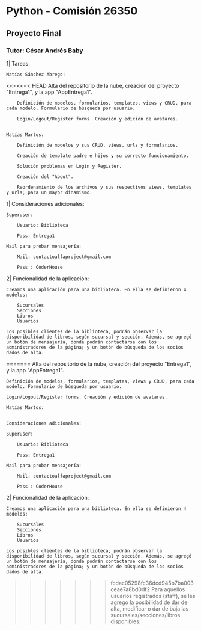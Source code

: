 # Python - Comisión 26350
## Proyecto Final
### Tutor: César Andrés Baby

1| Tareas:

    Matías Sánchez Abrego:

<<<<<<< HEAD
        Alta del repositorio de la nube, creación del proyecto "Entrega1", y la app "AppEntrega1".

        Definición de modelos, formularios, templates, views y CRUD, para cada modelo. Formulario de búsqueda por usuario.

        Login/Logout/Register forms. Creación y edición de avatares.


    Matías Martos:

        Definición de modelos y sus CRUD, views, urls y formularios.

        Creación de template padre e hijos y su correcto funcionamiento.

        Solución problemas en Login y Register.
        
        Creación del "About".

        Reordenamiento de los archivos y sus respectivos views, templates y urls; para un mayor dinamismo. 
    
    


1| Consideraciones adicionales:

    Superuser:

        Usuario: Biblioteca

        Pass: Entrega1

    Mail para probar mensajería:

        Mail: contactoalfaproject@gmail.com

        Pass : CoderHouse

2| Funcionalidad de la aplicación:

    Creamos una aplicación para una biblioteca. En ella se definieron 4 modelos:

        Sucursales
        Secciones
        Libros
        Usuarios
    
    Los posibles clientes de la biblioteca, podrán observar la disponibilidad de libros, según sucursal y sección. Además, se agregó un botón de mensajería, donde podrán contactarse con los administradores de la página; y un botón de búsqueda de los socios dados de alta.

=======
    Alta del repositorio de la nube, creación del proyecto "Entrega1", y la app "AppEntrega1".

    Definición de modelos, formularios, templates, views y CRUD, para cada modelo. Formulario de búsqueda por usuario.

    Login/Logout/Register forms. Creación y edición de avatares.

    Matías Martos:


    Consideraciones adicionales:

    Superuser:

        Usuario: Biblioteca

        Pass: Entrega1

    Mail para probar mensajería:

        Mail: contactoalfaproject@gmail.com

        Pass : CoderHouse

2| Funcionalidad de la aplicación:

    Creamos una aplicación para una biblioteca. En ella se definieron 4 modelos:

        Sucursales
        Secciones
        Libros
        Usuarios
    
    Los posibles clientes de la biblioteca, podrán observar la disponibilidad de libros, según sucursal y sección. Además, se agregó un botón de mensajería, donde podrán contactarse con los administradores de la página; y un botón de búsqueda de los socios dados de alta.

>>>>>>> fcdac05298fc36dcd945b7ba003ceae7a8bd0df2
    Para aquellos usuarios registrados (staff), se les agregó la posibilidad de dar de alta, modificar o dar de baja las sucursales/secciones/libros disponibles.

